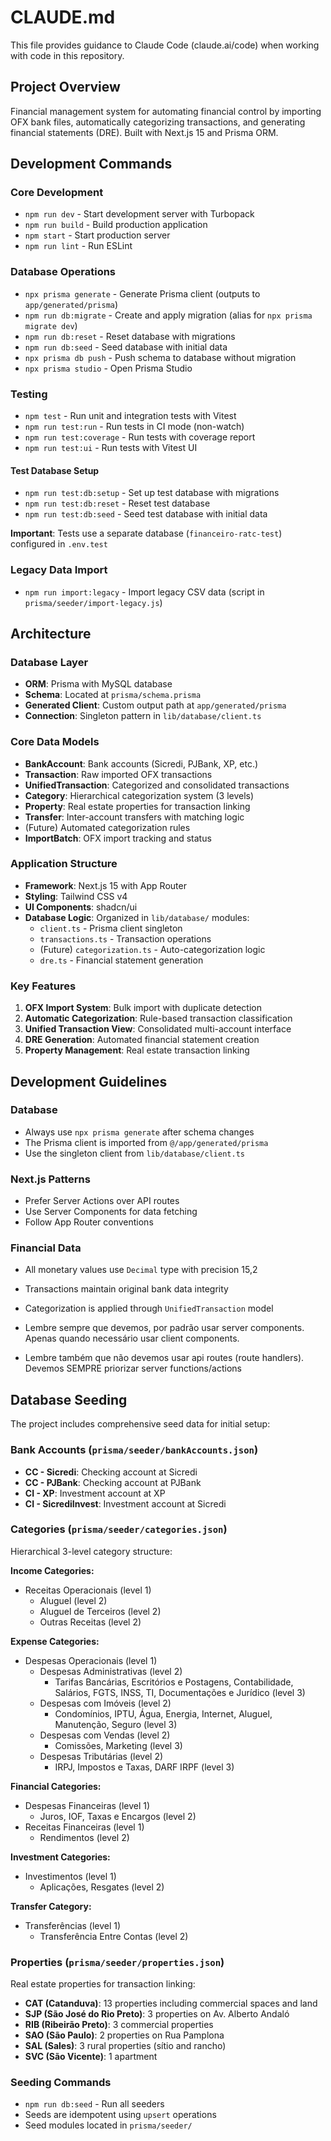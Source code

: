 # CLAUDE.md

This file provides guidance to Claude Code (claude.ai/code) when working with code in this repository.

## Project Overview

Financial management system for automating financial control by importing OFX bank files, automatically categorizing transactions, and generating financial statements (DRE). Built with Next.js 15 and Prisma ORM.

## Development Commands

### Core Development

- `npm run dev` - Start development server with Turbopack
- `npm run build` - Build production application
- `npm start` - Start production server
- `npm run lint` - Run ESLint

### Database Operations

- `npx prisma generate` - Generate Prisma client (outputs to `app/generated/prisma`)
- `npm run db:migrate` - Create and apply migration (alias for `npx prisma migrate dev`)
- `npm run db:reset` - Reset database with migrations
- `npm run db:seed` - Seed database with initial data
- `npx prisma db push` - Push schema to database without migration
- `npx prisma studio` - Open Prisma Studio

### Testing

- `npm test` - Run unit and integration tests with Vitest
- `npm run test:run` - Run tests in CI mode (non-watch)
- `npm run test:coverage` - Run tests with coverage report
- `npm run test:ui` - Run tests with Vitest UI

#### Test Database Setup

- `npm run test:db:setup` - Set up test database with migrations
- `npm run test:db:reset` - Reset test database
- `npm run test:db:seed` - Seed test database with initial data

**Important**: Tests use a separate database (`financeiro-ratc-test`) configured in `.env.test`

### Legacy Data Import

- `npm run import:legacy` - Import legacy CSV data (script in `prisma/seeder/import-legacy.js`)

## Architecture

### Database Layer

- **ORM**: Prisma with MySQL database
- **Schema**: Located at `prisma/schema.prisma`
- **Generated Client**: Custom output path at `app/generated/prisma`
- **Connection**: Singleton pattern in `lib/database/client.ts`

### Core Data Models

- **BankAccount**: Bank accounts (Sicredi, PJBank, XP, etc.)
- **Transaction**: Raw imported OFX transactions
- **UnifiedTransaction**: Categorized and consolidated transactions
- **Category**: Hierarchical categorization system (3 levels)
- **Property**: Real estate properties for transaction linking
- **Transfer**: Inter-account transfers with matching logic
- (Future) Automated categorization rules
- **ImportBatch**: OFX import tracking and status

### Application Structure

- **Framework**: Next.js 15 with App Router
- **Styling**: Tailwind CSS v4
- **UI Components**: shadcn/ui
- **Database Logic**: Organized in `lib/database/` modules:
  - `client.ts` - Prisma client singleton
  - `transactions.ts` - Transaction operations
  - (Future) `categorization.ts` - Auto-categorization logic
  - `dre.ts` - Financial statement generation

### Key Features

1. **OFX Import System**: Bulk import with duplicate detection
2. **Automatic Categorization**: Rule-based transaction classification
3. **Unified Transaction View**: Consolidated multi-account interface
4. **DRE Generation**: Automated financial statement creation
5. **Property Management**: Real estate transaction linking

## Development Guidelines

### Database

- Always use `npx prisma generate` after schema changes
- The Prisma client is imported from `@/app/generated/prisma`
- Use the singleton client from `lib/database/client.ts`

### Next.js Patterns

- Prefer Server Actions over API routes
- Use Server Components for data fetching
- Follow App Router conventions

### Financial Data

- All monetary values use `Decimal` type with precision 15,2
- Transactions maintain original bank data integrity
- Categorization is applied through `UnifiedTransaction` model

- Lembre sempre que devemos, por padrão usar server components. Apenas quando necessário usar client components.
- Lembre também que não devemos usar api routes (route handlers). Devemos SEMPRE priorizar server functions/actions

## Database Seeding

The project includes comprehensive seed data for initial setup:

### Bank Accounts (`prisma/seeder/bankAccounts.json`)
- **CC - Sicredi**: Checking account at Sicredi
- **CC - PJBank**: Checking account at PJBank  
- **CI - XP**: Investment account at XP
- **CI - SicrediInvest**: Investment account at Sicredi

### Categories (`prisma/seeder/categories.json`)
Hierarchical 3-level category structure:

**Income Categories:**
- Receitas Operacionais (level 1)
  - Aluguel (level 2)
  - Aluguel de Terceiros (level 2)
  - Outras Receitas (level 2)

**Expense Categories:**
- Despesas Operacionais (level 1)
  - Despesas Administrativas (level 2)
    - Tarifas Bancárias, Escritórios e Postagens, Contabilidade, Salários, FGTS, INSS, TI, Documentações e Jurídico (level 3)
  - Despesas com Imóveis (level 2)
    - Condomínios, IPTU, Água, Energia, Internet, Aluguel, Manutenção, Seguro (level 3)
  - Despesas com Vendas (level 2)
    - Comissões, Marketing (level 3)
  - Despesas Tributárias (level 2)
    - IRPJ, Impostos e Taxas, DARF IRPF (level 3)

**Financial Categories:**
- Despesas Financeiras (level 1)
  - Juros, IOF, Taxas e Encargos (level 2)
- Receitas Financeiras (level 1)
  - Rendimentos (level 2)

**Investment Categories:**
- Investimentos (level 1)
  - Aplicações, Resgates (level 2)

**Transfer Category:**
- Transferências (level 1)
  - Transferência Entre Contas (level 2)

### Properties (`prisma/seeder/properties.json`)
Real estate properties for transaction linking:
- **CAT (Catanduva)**: 13 properties including commercial spaces and land
- **SJP (São José do Rio Preto)**: 3 properties on Av. Alberto Andaló
- **RIB (Ribeirão Preto)**: 3 commercial properties
- **SAO (São Paulo)**: 2 properties on Rua Pamplona
- **SAL (Sales)**: 3 rural properties (sítio and rancho)
- **SVC (São Vicente)**: 1 apartment

### Seeding Commands
- `npm run db:seed` - Run all seeders
- Seeds are idempotent using `upsert` operations
- Seed modules located in `prisma/seeder/`